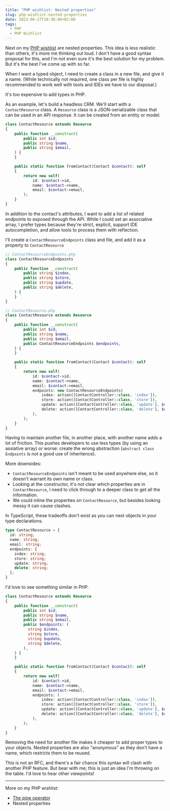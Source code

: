 ```yaml
---
title: "PHP wishlist: Nested properties"
slug: php-wishlist-nested-properties
date: 2023-06-27T10:30:00+02:00
tags:
  - PHP
  - PHP Wishlist
---
```


Next on my [PHP wishlist](/tags/php-wishlist) are nested properties. This idea is less realistic than others, it's more me thinking out loud. I don't have a good syntax proposal for this, and I'm not even sure it's the best solution for my problem. But it's the best I've come up with so far.

<!--more-->

When I want a typed object, I need to create a class in a new file, and give it a name. (While technically not required, one class per file is highly recommended to work well with tools and IDEs we have to our disposal.)

It's too expensive to add types in PHP.

As an example, let's build a headless CRM. We'll start with a `ContactResource` class. A `Resource` class is a JSON-serializable class that can be used in an API response. It can be created from an entity or model.

```php
class ContactResource extends Resource
{
    public function __construct(
        public int $id,
        public string $name,
        public string $email,
    ) {
    }

    public static function fromContact(Contact $contact): self
    {
        return new self(
            id: $contact->id,
            name: $contact->name,
            email: $contact->email,
        );
    }
}
```

In addition to the contact's attributes, I want to add a list of related endpoints to exposed through the API. While I could set an associative array, I prefer types because they're strict, explicit, support IDE autocompletion, and allow tools to process them with reflection.

I'll create a `ContactResourceEndpoints` class and file, and add it as a property to `ContactResource`

```php
// ContactResourceEndpoints.php
class ContactResourceEndpoints
{
    public function __construct(
        public string $index,
        public string $store,
        public string $update,
        public string $delete,
    ) {
    }
}

// ContactResource.php
class ContactResource extends Resource
{
    public function __construct(
        public int $id,
        public string $name,
        public string $email,
        public ContactResourceEndpoints $endpoints,
    ) {
    }

    public static function fromContact(Contact $contact): self
    {
        return new self(
            id: $contact->id,
            name: $contact->name,
            email: $contact->email,
            endpoints: new ContactResourceEndpoints(
                index: action([ContactController::class, 'index']),
                store: action([ContactController::class, 'store']),
                update: action([ContactController::class, 'update'], $contact->id),
                delete: action([ContactController::class, 'delete'], $delete->id),
            ),
        );
    }
}
```

Having to maintain another file, in another place, with another name adds a lot of friction. This pushes developers to use less types (by using an assiative array) or worse: create the wrong abstraction (`abstract class Endpoints` is _not_ a good use of inheritence).

More downsides:

- `ContactResourceEndpoints` isn't meant to be used anywhere else, so it doesn't warrant its own name or class.
- Looking at the constructor, it's not clear which properties are in `ContactResource`, I need to click through to a deeper class to get all the information.
- We could inline the properties on `ContactResource`, but besides looking messy it can cause clashes.

In TypeScript, these tradeoffs don't exist as you can nest objects in your type declarations.

```ts
type ContactResource = {
  id: string;
  name: string;
  email: string;
  endpoints: {
    index: string;
    store: string;
    update: string;
    delete: string;
  };
}
```

I'd love to see something similar in PHP.

```php
class ContactResource extends Resource
{
    public function __construct(
        public int $id,
        public string $name,
        public string $email,
        public $endpoints: (
          string $index,
          string $store,
          string $update,
          string $delete,
        ),
    ) {
    }

    public static function fromContact(Contact $contact): self
    {
        return new self(
            id: $contact->id,
            name: $contact->name,
            email: $contact->email,
            endpoints: (
                index: action([ContactController::class, 'index']),
                store: action([ContactController::class, 'store']),
                update: action([ContactController::class, 'update'], $contact->id),
                delete: action([ContactController::class, 'delete'], $delete->id),
            ),
        );
    }
}
```

Removing the need for another file makes it cheaper to add proper types to your objects. Nested properties are also "anonymous" as they don't have a name, which restricts them to be reused.

This is not an RFC, and there's a fair chance this syntax will clash with another PHP feature. But bear with me; this is just an idea I'm throwing on the table. I'd love to hear other viewpoints!

---

More on my PHP wishlist:

- [The pipe operator](/php-wishlist-pipe-operator)
- Nested properties
